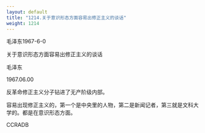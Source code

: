 ```yaml
---
layout: default
title: "1214.关于意识形态方面容易出修正主义的谈话"
weight: 1214
---
```


毛泽东1967-6-0

关于意识形态方面容易出修正主义的谈话

毛泽东

1967.06.00

反革命修正主义分子钻进了无产阶级内部。

容易出现修正主义的，第一个是中央里的人物，第二是新闻记者，第三就是文科大学的。都是在意识形态方面。

CCRADB

